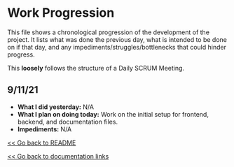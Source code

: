 # Work Progression

This file shows a chronological progression of the development of the project. It lists what was done the previous day, what is intended to be done on if that day, and any impediments/struggles/bottlenecks that could hinder progress.

This **loosely** follows the structure of a Daily SCRUM Meeting.

## 9/11/21

- **What I did yesterday:** N/A
- **What I plan on doing today:** Work on the initial setup for frontend, backend, and documentation files.
- **Impediments:** N/A

[<< Go back to README]()

[<< Go back to documentation links]()
